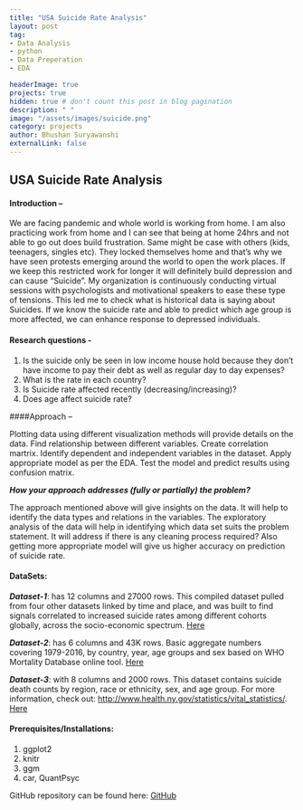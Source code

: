 ```yaml
---
title: "USA Suicide Rate Analysis"
layout: post
tag: 
- Data Analysis 
- python
- Data Preperation
- EDA

headerImage: true
projects: true
hidden: true # don't count this post in blog pagination
description: " "
image: "/assets/images/suicide.png"
category: projects
author: Bhushan Suryawanshi 
externalLink: false
---
```




## USA Suicide Rate Analysis
<p align="justify">

#### Introduction – 
We are facing pandemic and whole world is working from home. I am also practicing work from home and I can see that 
being at home 24hrs and not able to go out does build frustration. Same might be case with others (kids, teenagers, singles etc). 
They locked themselves home and that’s why we have seen protests emerging around the world to open the work places. 
If we keep this restricted work for longer it will definitely build depression and can  cause “Suicide”. 
My organization is continuously conducting virtual sessions with psychologists and motivational speakers to ease these type of tensions. 
This led me to check what is historical data is saying about Suicides. If we know the suicide rate and able to predict 
which age group is more affected, we can enhance response to depressed individuals. 

#### Research questions -
1. Is the suicide only be seen in low income house hold because they don’t have income to pay their debt as well as regular day to day expenses? 
2. What is the rate in each country? 
3. Is Suicide rate affected recently (decreasing/increasing)?
4. Does age affect suicide rate?
 
####Approach – 

Plotting data using different visualization methods will provide details on the data. Find relationship between different variables. 
Create correlation martrix. Identify dependent and independent variables in the dataset.  Apply appropriate model as per the EDA. 
Test the model and predict results using confusion matrix.

***How your approach addresses (fully or partially) the problem?***

The approach mentioned above will give insights on the data. It will help to identify the data types and relations in 
the variables. The exploratory analysis of the data will help in identifying which data set suits the problem statement. 
It will address if there is any cleaning process required? Also getting more appropriate model will give us higher 
accuracy on prediction of suicide rate.
 
</p>

#### DataSets:

***Dataset-1***: has 12 columns and 27000 rows. This compiled dataset pulled from four other datasets linked by time and place, 
and was built to find signals correlated to increased suicide rates among different cohorts globally, across the socio-economic spectrum.
[Here](https://www.kaggle.com/russellyates88/suicide-rates-overview-1985-to-2016)

***Dataset-2***: has  6 columns and 43K rows. Basic aggregate numbers covering 1979-2016, by country, year, age groups 
and sex based on WHO Mortality Database online tool.
[Here](https://www.kaggle.com/szamil/who-suicide-statistics) 

***Dataset-3***: with 8 columns and 2000 rows. This dataset contains suicide death counts by region, race or ethnicity, 
sex, and age group. For more information, check out: http://www.health.ny.gov/statistics/vital_statistics/.
[Here](https://healthdata.gov/dataset/vital-statistics-suicide-deaths-age-group-raceethnicity-resident-county-region-and-gender) 

#### Prerequisites/Installations:
1. ggplot2 
2. knitr  
3. ggm
4. car, QuantPsyc


GitHub repository can be found here: [GitHub](https://github.com/BhushanGitHub/bhushanGitHub.github.io/tree/main/Projects/suicide_rate_analysis)
